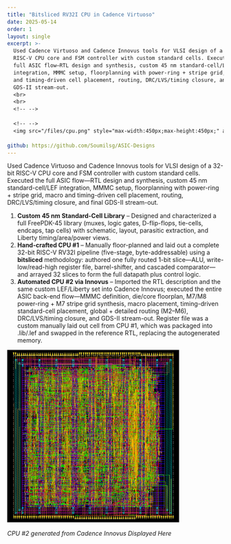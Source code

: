 ```yaml
---
title: "Bitsliced RV32I CPU in Cadence Virtuoso"
date: 2025-05-14
order: 1
layout: single
excerpt: >-
  Used Cadence Virtuoso and Cadence Innovus tools for VLSI design of a 32-bit
  RISC-V CPU core and FSM controller with custom standard cells. Executed the
  full ASIC flow—RTL design and synthesis, custom 45 nm standard-cell/LEF
  integration, MMMC setup, floorplanning with power-ring + stripe grid, macro
  and timing-driven cell placement, routing, DRC/LVS/timing closure, and final
  GDS-II stream-out.
  <br>
  <br>
  <!-- -->

  <!-- -->
  <img src="/files/cpu.png" style="max-width:450px;max-height:450px;" alt="GDS view">

github: https://github.com/Soumilsg/ASIC-Designs
---
```


Used Cadence Virtuoso and Cadence Innovus tools for VLSI design of a 32-bit
  RISC-V CPU core and FSM controller with custom standard cells. Executed the
  full ASIC flow—RTL design and synthesis, custom 45 nm standard-cell/LEF
  integration, MMMC setup, floorplanning with power-ring + stripe grid, macro
  and timing-driven cell placement, routing, DRC/LVS/timing closure, and final
  GDS-II stream-out.  

1. **Custom 45 nm Standard-Cell Library** – Designed and characterized a full FreePDK-45 library (muxes, logic gates, D-flip-flops, tie-cells, endcaps, tap cells) with schematic, layout, parasitic extraction, and Liberty timing/area/power views.
2. **Hand-crafted CPU #1** – Manually floor-planned and laid out a complete 32-bit RISC-V RV32I pipeline (five-stage, byte-addressable) using a **bitsliced** methodology: authored one fully routed 1-bit slice—ALU, write-low/read-high register file, barrel-shifter, and cascaded comparator—and arrayed 32 slices to form the full datapath plus control logic.
3. **Automated CPU #2 via Innovus** – Imported the RTL description and the same custom LEF/Liberty set into Cadence Innovus; executed the entire ASIC back-end flow—MMMC definition, die/core floorplan, M7/M8 power-ring + M7 stripe grid synthesis, macro placement, timing-driven standard-cell placement, global + detailed routing (M2–M6), DRC/LVS/timing closure, and GDS-II stream-out. Register file was a custom manually laid out cell from CPU #1, which was packaged into .lib/.lef and swapped in the reference RTL, replacing the autogenerated memory.

<img src="/files/cpu.png" style="max-width:400px;max-height:400px;" alt="GDS view">

*CPU #2 generated from Cadence Innovus Displayed Here* 